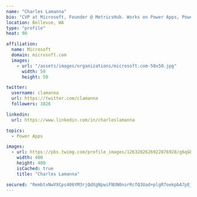 ```yaml
---
name: "Charles Lamanna"
bio: "CVP at Microsoft, Founder @ MetricsHub. Works on Power Apps, Power Automate, Power Virtual Agent, Common Data Service and Dynamics 365."
location: Bellevue, WA
type: "profile"
heat: 98

affiliation:
  name: Microsoft
  domain: microsoft.com
  images:
    - url: "/assets/images/organizations/microsoft.com-50x50.jpg"
      width: 50
      height: 50

twitter:
  username: clamanna
  url: https://twitter.com/clamanna
  followers: 3826

linkedin:
  url: https://www.linkedin.com/in/charleslamanna

topics:
  - Power Apps

images:
  - url: https://pbs.twimg.com/profile_images/1263202626922876928/g6qGbHZ-_400x400.jpg
    width: 400
    height: 400
    isCached: true
    title: "Charles Lamanna"

secured: "RembtxNwVXCps406YM3rjQdXgNpwiFNUN0nsrRcfQ3Uad+plgR7oekpbA7pEjZwzBxyZLgoFfkRl1TpCvQnHGhpQRpghL2atu4UKOXeLVob1GVwvRy/9J6+TeOThq97U7lZ3HD765PXgHB5T23UZ88Qd/9h0ZJLGJDIVYwd2l1PPBzx9wwHyHLlt2I6lj5UqBGcLE7I8N9LqtoimD9m6rruIAWH9uZk3VzZ8AhUO11uAtkEb65CM91nebKDzY3Tl+dB95m1PbtOC90x4SSKH0vjuCS4LpV4hE1TbxkypKXZS2nm15XB6vMOARLjAdvDC7w+y9ZVkbwQPOafClKYeyM/g9fdfnyuPtkc6R8X5bwq/2RYq/Jlni3GiNQvW8KDF+PF+1KIhp5N7E/pLaBNIGMlgqdUraq8TDMs3pvwk+ow=;e1at/qS22WR731rnb3bPCg=="
---
```


